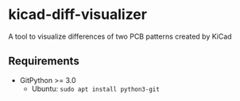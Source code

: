 # kicad-diff-visualizer
A tool to visualize differences of two PCB patterns created by KiCad

## Requirements

- GitPython >= 3.0
  - Ubuntu: `sudo apt install python3-git`
